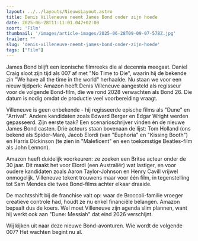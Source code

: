 ```yaml
---
layout: ../../layouts/NieuwsLayout.astro
title: Denis Villeneuve neemt James Bond onder zijn hoede
date: 2025-06-28T11:11:01.047+02:00
soort: 'Film'
thumbnail: '/images/article-images/2025-06-28T09-09-07-578Z.jpg'
trailer: ""
slug: 'denis-villeneuve-neemt-james-bond-onder-zijn-hoede'
tags: ["Film"]
---
```


James Bond blijft een iconische filmreeks die al decennia meegaat. Daniel Craig
sloot zijn tijd als 007 af met "No Time to Die", waarin hij de bekende zin "We
have all the time in the world" herhaalde. Nu staan we voor een nieuw tijdperk:
Amazon heeft Denis Villeneuve aangesteld als regisseur voor de volgende
Bond-film, die we rond 2028 verwachten als Bond 26. Die datum is nodig omdat de
productie veel voorbereiding vraagt.

Villeneuve is geen onbekende - hij regisseerde epische films als "Dune" en
"Arrival". Andere kandidaten zoals Edward Berger en Edgar Wright werden
gepasseerd. Zijn eerste taak? Een scenarioschrijver vinden én de nieuwe James
Bond casten. Drie acteurs staan bovenaan de lijst: Tom Holland (ons bekend als
Spider-Man), Jacob Elordi (van "Euphoria" en "Kissing Booth") en Harris
Dickinson (te zien in "Maleficent" en een toekomstige Beatles-film als John
Lennon).

Amazon heeft duidelijk voorkeuren: ze zoeken een Britse acteur onder de 30 jaar.
Dit maakt het voor Elordi (een Australiër) wat lastiger, en voor oudere
kandidaten zoals Aaron Taylor-Johnson en Henry Cavill vrijwel onmogelijk.
Villeneuve tekent trouwens maar voor één film, in tegenstelling tot Sam Mendes
die twee Bond-films achter elkaar draaide.

De machtsshift bij de franchise valt op: waar de Broccoli-familie vroeger
creatieve controle had, houdt ze nu enkel financiële belangen. Amazon bepaalt
dus de koers. Wel moet Villeneuve zijn agenda slim plannen, want hij werkt ook
aan "Dune: Messiah" dat eind 2026 verschijnt.

Wij kijken uit naar deze nieuwe Bond-avonturen. Wie wordt de volgende 007? Het
wachten begint nu al.